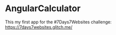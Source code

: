 # AngularCalculator

This my first app for the #7Days7Websites challenge: https://7days7websites.glitch.me/


